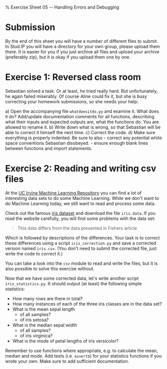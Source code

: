 % Exercise Sheet 05 -- Handling Errors and Debugging

# Submission

By the end of this sheet you will have a number of different files to submit.
In Stud.IP you will have a directory for your own group, please upload them
there. It is easier for you if you just archive all files and upload your
archive (preferably zip), but it is okay if you upload them one by one.


# Exercise 1: Reversed class room

Sebastian solved a task. Or at least, he tried really hard. But unfortunately,
he again failed miserably.
Of course Aline could fix it, but she is busy correcting your homework
submissions, so she needs your help:

a) Open the accompanying file `whatdoesitdo.py` and examine it. What does it do? Add/update
   documentation comments for all functions, describing what their inputs and
   expected outputs are, what the functions do. You are allowed to rename it.
b) Write down what is wrong, so that Sebastian will be able to correct it himself the next time.
c) Correct the code.
d) Make sure everything is properly indented. Be sure to also
    - correct any potential white space conventions Sebastian disobeyed.
    - ensure enough blank lines between functions and import statements.


# Exercise 2: Reading and writing csv files

At the [UC Irvine Machine Learning Repository](https://archive.ics.uci.edu/ml/)
you can find a lot of interesting data sets to do some Machine Learning. While
we don't want to do Machine Learning today, we still want to read and process
some data.

Check out the famous [iris
dataset](https://archive.ics.uci.edu/ml/datasets/Iris) and download the file
`iris.data`. If you read the website carefully, you will find some problems with
the data set:

> This data differs from the data presented in Fishers article

Which is followed by descriptions of the differences. Your task is to correct
these differences using a script `iris_correction.py` and save a corrected
version named `iris.csv`. (You don't need to submit the corrected file, just
write the code to correct it.)

You can take a look into the `csv` module to read and write the files, but it
is also possible to solve this exercise without.

Now that we have some corrected data, let's write another script
`iris_statistics.py`. It should output (at least) the following simple
statistics:

- How many rows are there in total?
- How many instances of each of the three iris classes are in the data set?
- What is the mean sepal length
    * of all samples?
    * of iris setosa?
- What is the median sepal width
    * of all samples?
    * of iris virginica?
- What is the mode of petal lengths of iris versicolor?

Remember to use functions where appropriate, e.g. to calculate the mean, median
and mode. Add tests (i.e. `assert`s) for your statistics functions if you
wrote your own. Make sure to add sufficient documentation.
